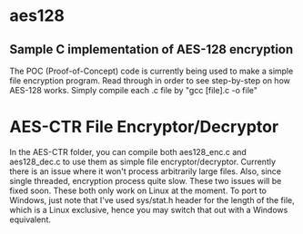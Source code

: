# aes128
## Sample C implementation of AES-128 encryption

The POC (Proof-of-Concept) code is currently being used to make a simple file encryption program. Read through in order to see step-by-step on how AES-128 works. Simply compile each .c file by "gcc [file].c -o file"


# AES-CTR File Encryptor/Decryptor
In the AES-CTR folder, you can compile both aes128_enc.c and aes128_dec.c to use them as simple file encryptor/decryptor. Currently there is an issue where it won't process arbitrarily large files. Also, since single threaded, encryption process quite slow. These two issues will be fixed soon.
These both only work on Linux at the moment. To port to Windows, just note that I've used sys/stat.h header for the length of the file, which is a Linux exclusive, hence you may switch that out with a Windows equivalent.
